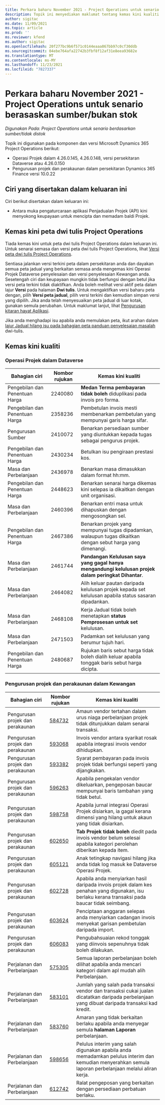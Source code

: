 ```yaml
---
title: Perkara baharu November 2021 - Project Operations untuk senario berasaskan sumber/bukan stok
description: Topik ini menyediakan maklumat tentang kemas kini kualiti yang tersedia dalam keluaran Operasi Projek november 2021 untuk senario berasaskan sumber / tidak lengkap.
author: sigitac
ms.date: 11/09/2021
ms.topic: article
ms.prod: ''
ms.reviewer: kfend
ms.author: sigitac
ms.openlocfilehash: 20f277bc9b6f571c0144eaaa867bb97c0cf30ddb
ms.sourcegitcommit: 04ebe764afa22742b3fbf8f12af31e8eea93682e
ms.translationtype: MT
ms.contentlocale: ms-MY
ms.lasthandoff: 11/23/2021
ms.locfileid: "7827337"
---
```

# <a name="whats-new-november-2021---project-operations-for-resourcenon-stocked-based-scenarios"></a>Perkara baharu November 2021 - Project Operations untuk senario berasaskan sumber/bukan stok

*Digunakan Pada: Project Operations untuk senario berdasarkan sumber/tidak distok*

Topik ini digunakan pada komponen dan versi Microsoft Dynamics 365 Project Operations berikut:

- Operasi Projek dalam 4.26.0.145, 4.26.0.148, versi persekitaran Dataverse atau 4.26.0.150
- Pengurusan projek dan perakaunan dalam persekitaran Dynamics 365 Finance versi 10.0.22

## <a name="features-included-in-this-release"></a>Ciri yang disertakan dalam keluaran ini

Ciri berikut disertakan dalam keluaran ini:

- Antara muka pengaturcaraan aplikasi Penjadualan Projek (API) kini menyokong keupayaan untuk mencipta dan memadam baldi Projek.

## <a name="project-operations-dual-write-maps-updates"></a>Kemas kini peta dwi tulis Project Operations

Tiada kemas kini untuk peta dwi tulis Project Operations dalam keluaran ini. Untuk senarai semasa dan versi peta dwi tulis Project Operations, lihat [Versi peta dwi tulis Project Operations](/dynamics365/project-operations/environment/resource-dual-write-maps).

Sentiasa jalankan versi terkini peta dalam persekitaran anda dan dayakan semua peta jadual yang berkaitan semasa anda mengemas kini Operasi Projek Dataverse penyelesaian dan versi penyelesaian Kewangan anda. Sesetengah ciri dan keupayaan mungkin tidak berfungsi dengan betul jika versi peta terkini tidak diaktifkan. Anda boleh melihat versi aktif peta dalam lajur **Versi** pada halaman **Dwi tulis**. Untuk mengaktifkan versi baharu peta dengan, pilih **Versi peta jadual**, pilih versi terkini dan kemudian simpan versi yang dipilih. Jika anda telah menyesuaikan peta jadual di luar kotak, gunakan semula perubahan. Untuk maklumat lanjut, lihat [Pengurusan kitaran hayat Aplikasi](/dynamics365/fin-ops-core/dev-itpro/data-entities/dual-write/app-lifecycle-management).

Jika anda menghadapi isu apabila anda memulakan peta, ikut arahan dalam [lajur Jadual hilang isu pada bahagian peta panduan penyelesaian masalah](/dynamics365/fin-ops-core/dev-itpro/data-entities/dual-write/dual-write-troubleshooting-finops-upgrades#missing-table-columns-issue-on-maps) dwi-tulis.

## <a name="quality-updates"></a>Kemas kini kualiti

### <a name="project-operations-in-dataverse"></a>Operasi Projek dalam Dataverse

| Bahagian ciri | Nombor rujukan | Kemas kini kualiti |
| --- | --- | --- |
| Pengebilan dan Penentuan Harga | 2240080 | **Medan Terma pembayaran tidak boleh** diduplikasi pada invois pro forma. |
| Pengebilan dan Penentuan Harga | 2358236 | Pembetulan invois mesti membenarkan pembetulan yang mempunyai garis harga sifar. |
| Pengurusan Sumber | 2410072 | Benarkan persediaan sumber yang diuntukkan kepada tugas sebagai pengurus projek. |
| Pengebilan dan Penentuan Harga | 2430234 | Betulkan isu pengiraan prestasi kos. |
| Masa dan Perbelanjaan | 2436978 | Benarkan masa dimasukkan dalam format hh:mm. |
| Pengebilan dan Penentuan Harga | 2448623 | Benarkan senarai harga dikemas kini selepas ia dikaitkan dengan unit organisasi. |
| Masa dan Perbelanjaan | 2460396 | Benarkan entri masa untuk dihapuskan dengan mengosongkan sel. |
| Pengebilan dan Penentuan Harga | 2467386 | Benarkan projek yang mempunyai tugas dipadamkan, walaupun tugas dikaitkan dengan sebut harga yang dimenangi. |
| Masa dan Perbelanjaan | 2461744 | **Pandangan Kelulusan saya yang gagal hanya mengandungi kelulusan projek dalam peringkat** **Dihantar**. |
| Masa dan Perbelanjaan | 2464082 | Alih keluar pautan daripada kelulusan projek kepada set kelulusan apabila status sasaran dipadankan. |
| Masa dan Perbelanjaan | 2468108 | Kerja Jadual tidak boleh menetapkan **status Pemprosesan untuk set** kelulusan. |
| Masa dan Perbelanjaan | 2471503 | Padamkan set kelulusan yang berumur tujuh hari. |
| Pengebilan dan Penentuan Harga | 2480687 | Rujukan baris sebut harga tidak boleh dialih keluar apabila tonggak baris sebut harga dicipta. |

### <a name="project-management-and-accounting-in-finance"></a>Pengurusan projek dan perakaunan dalam Kewangan

| Bahagian ciri | Nombor rujukan | Kemas kini kualiti |
| --- | --- | --- |
| Pengurusan projek dan perakaunan | [584732](https://fix.lcs.dynamics.com/Issue/Details/?bugId=584732) | Amaun vendor tertahan dalam urus niaga perbelanjaan projek tidak ditunjukkan dalam senarai transaksi. |
| Pengurusan projek dan perakaunan | [593068](https://fix.lcs.dynamics.com/Issue/Details/?bugId=593068) | Invois vendor antara syarikat rosak apabila integrasi invois vendor dihidupkan. |
| Pengurusan projek dan perakaunan | [593382](https://fix.lcs.dynamics.com/Issue/Details/?bugId=593382) | Syarat pembayaran pada invois projek tidak berfungsi seperti yang dijangkakan. |
| Pengurusan projek dan perakaunan | [596263](https://fix.lcs.dynamics.com/Issue/Details/?bugId=596263) | Apabila pengekalan vendor dikeluarkan, pengeposan baucar mempunyai baris tambahan yang tidak betul. |
| Pengurusan projek dan perakaunan | [598758](https://fix.lcs.dynamics.com/Issue/Details/?bugId=598758) | Apabila jurnal integrasi Operasi Projek disiarkan, ia gagal kerana dimensi yang hilang untuk akaun yang tidak disiarkan. |
| Pengurusan projek dan perakaunan | [602650](https://fix.lcs.dynamics.com/Issue/Details/?bugId=602650) | **Tab Projek tidak boleh** diedit pada invois vendor belum selesai apabila kategori perolehan diberikan kepada item. |
| Pengurusan projek dan perakaunan | [605121](https://fix.lcs.dynamics.com/Issue/Details/?bugId=605121) | Anak tetingkap navigasi hilang jika anda tidak log masuk ke Dataverse Operasi Projek. |
| Pengurusan projek dan perakaunan | [602728](https://fix.lcs.dynamics.com/Issue/Details/?bugId=602728) | Apabila anda menyiarkan hasil daripada invois projek dalam kes penahan yang digunakan, isu berlaku kerana transaksi pada baucar tidak seimbang. |
| Pengurusan projek dan perakaunan | [603624](https://fix.lcs.dynamics.com/Issue/Details/?bugId=603624) | Penciptaan anggaran selepas anda menyiarkan cadangan invois menyekat garisan pembetulan daripada import. |
| Pengurusan projek dan perakaunan | [606083](https://fix.lcs.dynamics.com/Issue/Details/?bugId=606083) | Pengubahsuaian rekod tonggak yang diinvois sepenuhnya tidak boleh dilakukan. |
| Perjalanan dan Perbelanjaan | [575305](https://fix.lcs.dynamics.com/Issue/Details/?bugId=575305) | Semua laporan perbelanjaan boleh dilihat apabila anda mencari kategori dalam apl mudah alih Perbelanjaan. |
| Perjalanan dan Perbelanjaan | [583101](https://fix.lcs.dynamics.com/Issue/Details/?bugId=583101) | Jumlah yang salah pada transaksi vendor dan transaksi cukai jualan dicatatkan daripada perbelanjaan yang dibuat daripada transaksi kad kredit. |
| Perjalanan dan Perbelanjaan | [583760](https://fix.lcs.dynamics.com/Issue/Details/?bugId=583760) | Amaran yang tidak berkaitan berlaku apabila anda menyegar semula **halaman Laporan** perbelanjaan. |
| Perjalanan dan Perbelanjaan | [598656](https://fix.lcs.dynamics.com/Issue/Details/?bugId=598656) | Pelulus interim yang salah digunakan apabila anda memadamkan pelulus interim dan kemudian menyerahkan semula laporan perbelanjaan melalui aliran kerja. |
| Perjalanan dan Perbelanjaan | [612742](https://fix.lcs.dynamics.com/Issue/Details/?bugId=612742) | Ralat pengeposan yang berkaitan dengan persediaan perbatuan berlaku. |
